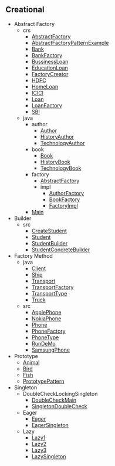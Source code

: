 
## Creational
  * Abstract Factory
    * crs
      * [AbstractFactory](https://github.com/hoangtien2k3qx1/design-pattern/blob/main/Creational/Abstract_Factory/crs/AbstractFactory.java)
      * [AbstractFactoryPatternExample](https://github.com/hoangtien2k3qx1/design-pattern/blob/main/Creational/Abstract_Factory/crs/AbstractFactoryPatternExample.java)
      * [Bank](https://github.com/hoangtien2k3qx1/design-pattern/blob/main/Creational/Abstract_Factory/crs/Bank.java)
      * [BankFactory](https://github.com/hoangtien2k3qx1/design-pattern/blob/main/Creational/Abstract_Factory/crs/BankFactory.java)
      * [BussinessLoan](https://github.com/hoangtien2k3qx1/design-pattern/blob/main/Creational/Abstract_Factory/crs/BussinessLoan.java)
      * [EducationLoan](https://github.com/hoangtien2k3qx1/design-pattern/blob/main/Creational/Abstract_Factory/crs/EducationLoan.java)
      * [FactoryCreator](https://github.com/hoangtien2k3qx1/design-pattern/blob/main/Creational/Abstract_Factory/crs/FactoryCreator.java)
      * [HDFC](https://github.com/hoangtien2k3qx1/design-pattern/blob/main/Creational/Abstract_Factory/crs/HDFC.java)
      * [HomeLoan](https://github.com/hoangtien2k3qx1/design-pattern/blob/main/Creational/Abstract_Factory/crs/HomeLoan.java)
      * [ICICI](https://github.com/hoangtien2k3qx1/design-pattern/blob/main/Creational/Abstract_Factory/crs/ICICI.java)
      * [Loan](https://github.com/hoangtien2k3qx1/design-pattern/blob/main/Creational/Abstract_Factory/crs/Loan.java)
      * [LoanFactory](https://github.com/hoangtien2k3qx1/design-pattern/blob/main/Creational/Abstract_Factory/crs/LoanFactory.java)
      * [SBI](https://github.com/hoangtien2k3qx1/design-pattern/blob/main/Creational/Abstract_Factory/crs/SBI.java)
    * java
      * author
        * [Author](https://github.com/hoangtien2k3qx1/design-pattern/blob/main/Creational/Abstract_Factory/java/author/Author.java)
        * [HistoryAuthor](https://github.com/hoangtien2k3qx1/design-pattern/blob/main/Creational/Abstract_Factory/java/author/HistoryAuthor.java)
        * [TechnologyAuthor](https://github.com/hoangtien2k3qx1/design-pattern/blob/main/Creational/Abstract_Factory/java/author/TechnologyAuthor.java)
      * book
        * [Book](https://github.com/hoangtien2k3qx1/design-pattern/blob/main/Creational/Abstract_Factory/java/book/Book.java)
        * [HistoryBook](https://github.com/hoangtien2k3qx1/design-pattern/blob/main/Creational/Abstract_Factory/java/book/HistoryBook.java)
        * [TechnologyBook](https://github.com/hoangtien2k3qx1/design-pattern/blob/main/Creational/Abstract_Factory/java/book/TechnologyBook.java)
      * factory
        * [AbstractFactory](https://github.com/hoangtien2k3qx1/design-pattern/blob/main/Creational/Abstract_Factory/java/factory/AbstractFactory.java)
        * impl
          * [AuthorFactory](https://github.com/hoangtien2k3qx1/design-pattern/blob/main/Creational/Abstract_Factory/java/factory/impl/AuthorFactory.java)
          * [BookFactory](https://github.com/hoangtien2k3qx1/design-pattern/blob/main/Creational/Abstract_Factory/java/factory/impl/BookFactory.java)
          * [FactoryImpl](https://github.com/hoangtien2k3qx1/design-pattern/blob/main/Creational/Abstract_Factory/java/factory/impl/FactoryImpl.java)
      * [Main](https://github.com/hoangtien2k3qx1/design-pattern/blob/main/Creational/Abstract_Factory/java/Main.java)
  * Builder
    * src
      * [CreateStudent](https://github.com/hoangtien2k3qx1/design-pattern/blob/main/Creational/Builder/src/CreateStudent.java)
      * [Student](https://github.com/hoangtien2k3qx1/design-pattern/blob/main/Creational/Builder/src/Student.java)
      * [StudentBuilder](https://github.com/hoangtien2k3qx1/design-pattern/blob/main/Creational/Builder/src/StudentBuilder.java)
      * [StudentConcreteBuilder](https://github.com/hoangtien2k3qx1/design-pattern/blob/main/Creational/Builder/src/StudentConcreteBuilder.java)
  * Factory Method
    * java
      * [Client](https://github.com/hoangtien2k3qx1/design-pattern/blob/main/Creational/Factory_Method/java/Client.java)
      * [Ship](https://github.com/hoangtien2k3qx1/design-pattern/blob/main/Creational/Factory_Method/java/Ship.java)
      * [Transport](https://github.com/hoangtien2k3qx1/design-pattern/blob/main/Creational/Factory_Method/java/Transport.java)
      * [TransportFactory](https://github.com/hoangtien2k3qx1/design-pattern/blob/main/Creational/Factory_Method/java/TransportFactory.java)
      * [TransportType](https://github.com/hoangtien2k3qx1/design-pattern/blob/main/Creational/Factory_Method/java/TransportType.java)
      * [Truck](https://github.com/hoangtien2k3qx1/design-pattern/blob/main/Creational/Factory_Method/java/Truck.java)
    * src
      * [ApplePhone](https://github.com/hoangtien2k3qx1/design-pattern/blob/main/Creational/Factory_Method/src/ApplePhone.java)
      * [NokiaPhone](https://github.com/hoangtien2k3qx1/design-pattern/blob/main/Creational/Factory_Method/src/NokiaPhone.java)
      * [Phone](https://github.com/hoangtien2k3qx1/design-pattern/blob/main/Creational/Factory_Method/src/Phone.java)
      * [PhoneFactory](https://github.com/hoangtien2k3qx1/design-pattern/blob/main/Creational/Factory_Method/src/PhoneFactory.java)
      * [PhoneType](https://github.com/hoangtien2k3qx1/design-pattern/blob/main/Creational/Factory_Method/src/PhoneType.java)
      * [RunDeMo](https://github.com/hoangtien2k3qx1/design-pattern/blob/main/Creational/Factory_Method/src/RunDeMo.java)
      * [SamsungPhone](https://github.com/hoangtien2k3qx1/design-pattern/blob/main/Creational/Factory_Method/src/SamsungPhone.java)
  * Prototype
      * [Animal](https://github.com/hoangtien2k3qx1/design-pattern/blob/main/Creational/Prototype/src/Animal.java)
      * [Bird](https://github.com/hoangtien2k3qx1/design-pattern/blob/main/Creational/Prototype/src/Bird.java)
      * [Fish](https://github.com/hoangtien2k3qx1/design-pattern/blob/main/Creational/Prototype/src/Fish.java)
      * [PrototypePattern](https://github.com/hoangtien2k3qx1/design-pattern/blob/main/Creational/Prototype/src/PrototypePattern.java)
  * Singleton
      * DoubleCheckLockingSingleton
        * [DoubleCheckMain](https://github.com/hoangtien2k3qx1/design-pattern/blob/main/Creational/Singleton/src/DoubleCheckLockingSingleton/DoubleCheckMain.java)
        * [SingletonDoubleCheck](https://github.com/hoangtien2k3qx1/design-pattern/blob/main/Creational/Singleton/src/DoubleCheckLockingSingleton/SingletonDoubleCheck.java)
      * Eager
        * [Eager](https://github.com/hoangtien2k3qx1/design-pattern/blob/main/Creational/Singleton/src/Eager/Eager.java)
        * [EagerSingleton](https://github.com/hoangtien2k3qx1/design-pattern/blob/main/Creational/Singleton/src/Eager/EagerSingleton.java)
      * Lazy
        * [Lazy1](https://github.com/hoangtien2k3qx1/design-pattern/blob/main/Creational/Singleton/src/Lazy/Lazy1.java)
        * [Lazy2](https://github.com/hoangtien2k3qx1/design-pattern/blob/main/Creational/Singleton/src/Lazy/Lazy2.java)
        * [Lazy3](https://github.com/hoangtien2k3qx1/design-pattern/blob/main/Creational/Singleton/src/Lazy/Lazy3.java)
        * [LazySingleton](https://github.com/hoangtien2k3qx1/design-pattern/blob/main/Creational/Singleton/src/Lazy/LazySingleton.java)
